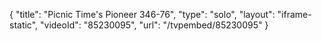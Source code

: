 {
    "title": "Picnic Time's Pioneer 346-76",
    "type": "solo",
    "layout": "iframe-static",
    "videoId": "85230095",
    "url": "\/tvpembed\/85230095"
}